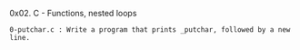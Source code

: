 0x02. C - Functions, nested loops

	0-putchar.c : Write a program that prints _putchar, followed by a new line.
